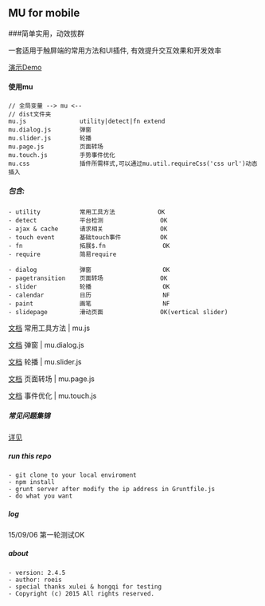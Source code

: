 ## MU for mobile

###简单实用，动效拔群

一套适用于触屏端的常用方法和UI插件, 有效提升交互效果和开发效率

[演示Demo](http://roeis.github.io/mu/)

#### 使用mu
    
    // 全局变量 --> mu <--
    // dist文件夹
    mu.js               utility|detect|fn extend
    mu.dialog.js        弹窗
    mu.slider.js        轮播
    mu.page.js          页面转场
    mu.touch.js         手势事件优化
    mu.css              插件所需样式,可以通过mu.util.requireCss('css url')动态插入

##### 包含:

    - utility           常用工具方法            OK
    - detect            平台检测                OK
    - ajax & cache      请求相关                OK
    - touch event       基础touch事件           OK
    - fn                拓展$.fn                OK
    - require           简易require

    - dialog            弹窗                    OK
    - pagetransition    页面转场                OK
    - slider            轮播                    OK
    - calendar          日历                    NF
    - paint             画笔                    NF
    - slidepage         滑动页面                OK(vertical slider)

[文档](https://github.com/Roeis/MU/tree/master/samples/util) 常用工具方法 | mu.js

[文档](https://github.com/Roeis/MU/tree/master/samples/dialog) 弹窗 | mu.dialog.js

[文档](https://github.com/Roeis/MU/tree/master/samples/slider) 轮播 | mu.slider.js

[文档](https://github.com/Roeis/MU/tree/master/samples/pagetransition) 页面转场 | mu.page.js

[文档](https://github.com/Roeis/MU/tree/master/samples/touchevent) 事件优化 | mu.touch.js

##### 常见问题集锦

[详见](http://roeis.github.io/blog/2015/07/14/h5-issues/)

##### run this repo

    - git clone to your local enviroment
    - npm install
    - grunt server after modify the ip address in Gruntfile.js
    - do what you want

##### log

15/09/06 第一轮测试OK

##### about

    - version: 2.4.5
    - author: roeis
    - special thanks xulei & hongqi for testing
    - Copyright (c) 2015 All rights reserved.

